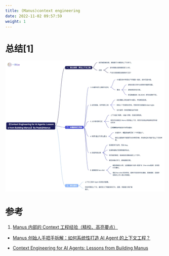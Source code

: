 ```yaml
---
title: (Manus)context engineering
date: 2022-11-02 09:57:59
weight: 1 
---
```


# 总结[1]
![contextEngineering.webp](./images/contextEngineering.webp)



# 参考
1. [Manus 内部的 Context 工程经验（精校、高亮要点）](https://mp.weixin.qq.com/s/tBk4OBP0ZY9eaV5l94-D3g)  
+ [Manus 创始人手把手拆解：如何系统性打造 AI Agent 的上下文工程？](https://mp.weixin.qq.com/s/254ZTYWbZpL_dobKjibi3g)  

+ [Context Engineering for AI Agents: Lessons from Building Manus](manus.im/blog/Context-Engineering-for-AI-Agents-Lessons-from-Building-Manus)
 
